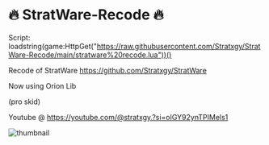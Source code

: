 # 🔥 StratWare-Recode 🔥

Script:
loadstring(game:HttpGet("https://raw.githubusercontent.com/Stratxgy/StratWare-Recode/main/stratware%20recode.lua"))()


Recode of StratWare https://github.com/Stratxgy/StratWare

Now using Orion Lib

(pro skid)

Youtube @ https://youtube.com/@stratxgy.?si=oIGY92ynTPIMels1

![thumbnail](https://github.com/Stratxgy/StratWare/assets/117533771/3b39fcda-4cbd-46ee-b749-69f6fc0ed5a4)























